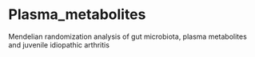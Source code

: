 # Plasma_metabolites
Mendelian randomization analysis of gut microbiota, plasma metabolites and juvenile idiopathic arthritis
